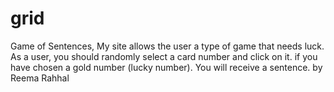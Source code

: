 # grid
Game of Sentences,
My site allows the user a type of game that needs luck. 
As a user, you should randomly select a card number and click on it.
if you have chosen a gold number (lucky number). You will receive a sentence.
by Reema Rahhal
